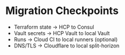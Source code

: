 # Migration Checkpoints
- Terraform state → HCP to Consul
- Vault secrets → HCP Vault to local Vault
- Runs → Cloud CI to local runners (optional)
- DNS/TLS → Cloudflare to local split-horizon

